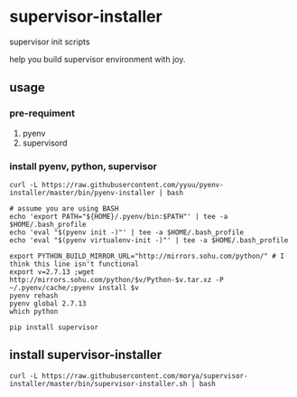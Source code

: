 # supervisor-installer

supervisor init scripts

help you build supervisor environment with joy.

## usage

### pre-requiment

1. pyenv
2. supervisord

### install pyenv, python, supervisor

```
curl -L https://raw.githubusercontent.com/yyuu/pyenv-installer/master/bin/pyenv-installer | bash

# assume you are using BASH
echo 'export PATH="${HOME}/.pyenv/bin:$PATH"' | tee -a $HOME/.bash_profile
echo 'eval "$(pyenv init -)"' | tee -a $HOME/.bash_profile
echo 'eval "$(pyenv virtualenv-init -)"' | tee -a $HOME/.bash_profile

export PYTHON_BUILD_MIRROR_URL="http://mirrors.sohu.com/python/" # I think this line isn't functional
export v=2.7.13 ;wget http://mirrors.sohu.com/python/$v/Python-$v.tar.xz -P ~/.pyenv/cache/;pyenv install $v
pyenv rehash
pyenv global 2.7.13
which python

pip install supervisor
```

## install supervisor-installer

```
curl -L https://raw.githubusercontent.com/morya/supervisor-installer/master/bin/supervisor-installer.sh | bash
```
